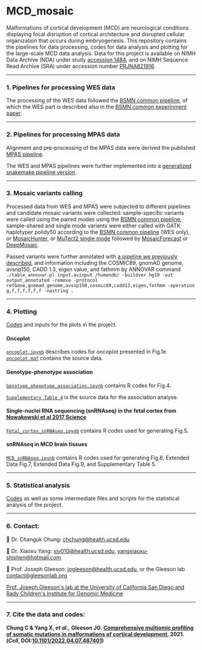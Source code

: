 # MCD_mosaic


Malformations of cortical development (MCD) are neurological conditions displaying focal disruption of cortical architecture and disrupted cellular organization that occurs during embryogenesis. This repository contains the pipelines for data processing, codes for data analysis and plotting for the large-scale MCD data analysis.
Data for this project is available on NIMH Data Archive (NDA) under study [accession 1484](https://nda.nih.gov/study.html?id=1484), and on NIMH Sequence Read Archive (SRA) under accession number [PRJNA821916](https://trace.ncbi.nlm.nih.gov/Traces/study/?acc=PRJNA821916&o=acc_s%3Aa).

-----------------------------------

### 1. Pipelines for processing WES data
The processing of the WES data followed the [BSMN common pipeline](https://github.com/bsmn/bsmn-pipeline), of which the WES part is described also in the [BSMN common experinment paper](https://genomebiology.biomedcentral.com/articles/10.1186/s13059-021-02285-3). 

-----------------------------------

### 2. Pipelines for processing MPAS data
Alignment and pre-processing of the MPAS data were derived the published [MPAS pipeline](https://github.com/shishenyxx/Adult_brain_somatic_mosaicism/tree/master/pipelines/MPAS_and_snMPAS_processing_pipeline). 

The WES and MPAS pipelines were further implemented into a [generalized snakemake pipeline version](https://github.com/Gleeson-Lab/wxs_pipeline).

-----------------------------------

### 3. Mosaic variants calling
Processed data from WES and MPAS were subjected to different pipelines and candidate mosaic variants were collected: sample-specific variants were called using the paired modes using the [BSMN common pipeline](https://github.com/bsmn/bsmn-pipeline); sample-shared and single mode variants were either called with GATK haplotyper polidy50 according to the [BSMN common pipeline](https://github.com/bsmn/bsmn-pipeline) (WES only), or [MosaicHunter](https://github.com/shishenyxx/MCD_mosaic/tree/main/Pipelines/MosaicHunter), or [MuTect2 single mode]() followed by [MosaicForecast]() or [DeepMosaic](https://github.com/Virginiaxu/DeepMosaic). 

Passed variants were further annotated with [a pipeline we previously described](), and information including the COSMIC89, gnomAD genome, avsnp150, CADD 1.3, eigen value, and fathmm by ANNOVAR command `./table_annovar.pl input.avinput /humandb/ -buildver hg19 -out output_annotated -remove -protocol refGene,gnomad_genome,avsnp150,cosmic89,cadd13,eigen,fathmm -operation g,f,f,f,f,f,f -nastring .`

-----------------------------------

### 4. Plotting
[Codes](https://github.com/shishenyxx/MCD_mosaic/tree/main/Plotting) and inputs for the plots in the project.

#### Oncoplot
[`oncoplot.ipynb`](https://github.com/shishenyxx/MCD_mosaic/blob/main/Plotting/oncoplot.ipynb) describes codes for oncoplot presented in Fig.1e  
[`oncoplot.maf`](https://github.com/shishenyxx/MCD_mosaic/blob/main/Plotting/oncoplot.maf) contains the source data.


#### Genotype-phenotype association
[`Genotype_phenotype_association.ipynb`](https://github.com/shishenyxx/MCD_mosaic/blob/main/Plotting/Genotype_phenotype_association.ipynb) contains R codes for Fig.4.

[`Supplementary Table 4`](https://github.com/shishenyxx/MCD_mosaic/blob/main/Plotting/Supplementary%20Table%204.csv) is the source data for the association analyse.


#### Single-nuclei RNA sequencing (snRNAseq) in the fetal cortex from [Nowakowski et al 2017 Science](https://www.science.org/doi/10.1126/science.aap8809)  
[`Fetal_cortex_snRNAseq.ipynb`](https://github.com/shishenyxx/MCD_mosaic/blob/main/Plotting/Fetal_cortex_snRNAseq.ipynb) contains R codes used for generating Fig.5.


#### snRNAseq in MCD brain tissues
[`MCD_snRNAseq.ipynb`](https://github.com/shishenyxx/MCD_mosaic/blob/main/Plotting/MCD_snRNAseq.ipynb) contains R codes used for generating Fig.6, Extended Data Fig.7, Extended Data Fig.9, and Supplementary Table 5.

-----------------------------------

### 5. Statistical analysis

[Codes](https://github.com/shishenyxx/MCD_mosaic/tree/main/Stastical_analysis) as well as some intermediate files and scripts for the statistical analysis of the project.

-----------------------------------

### 6. Contact:

:email: Dr. Changuk Chung: [chchung@health.ucsd.edu](mailto:chchung@health.ucsd.edu)

:email: Dr. Xiaoxu Yang: [xiy010@health.ucsd.edu](mailto:xiy010@health.ucsd.edu), [yangxiaoxu-shishen@hotmail.com](mailto:yangxiaoxu-shishen@hotmail.com)

:email: Prof. Joseph Gleeson: [jogleeson@health.ucsd.edu](mailto:jogleeson@health.ucsd.edu), or the Gleeson lab [contact@gleesonlab.org](mailto:contact@gleesonlab.org)

[Prof. Joseph Gleeson's lab at the University of California San Diego and Rady Children's Institute for Genomic Medicine](http://www.gleesonlab.org/index.html)

-----------------------------------

### 7. Cite the data and codes:

 <b>Chung C & Yang X, <i>et al.,</i> Gleeson JG. [Comprehensive multiomic profiling of somatic mutations in malformations of cortical development.](https://www.biorxiv.org/content/10.1101/2022.04.07.487401v2.full) 2021. (<i>Cell</i>, DOI:[10.1101/2022.04.07.487401](https://doi.org/10.1101/2022.04.07.487401))</b>


